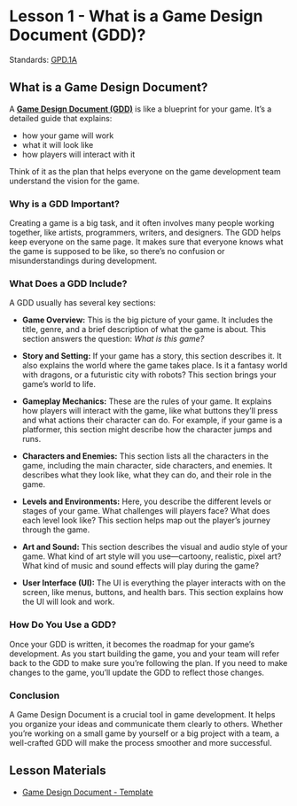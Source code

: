 # Lesson 1 - What is a Game Design Document (GDD)?

Standards: [GPD.1A](../standards.md#gpd1a)

## What is a Game Design Document?

A [**Game Design Document (GDD)**](../terms/gdd.md) is like a blueprint for your game. It’s a detailed guide that explains:

- how your game will work
- what it will look like
- how players will interact with it

Think of it as the plan that helps everyone on the game development team understand the vision for the game.

### Why is a GDD Important?

Creating a game is a big task, and it often involves many people working together, like artists, programmers, writers, and designers. The GDD helps keep everyone on the same page. It makes sure that everyone knows what the game is supposed to be like, so there’s no confusion or misunderstandings during development.

### What Does a GDD Include?

A GDD usually has several key sections:

- **Game Overview:** This is the big picture of your game. It includes the title, genre, and a brief description of what the game is about. This section answers the question: _What is this game?_

- **Story and Setting:** If your game has a story, this section describes it. It also explains the world where the game takes place. Is it a fantasy world with dragons, or a futuristic city with robots? This section brings your game’s world to life.

- **Gameplay Mechanics:** These are the rules of your game. It explains how players will interact with the game, like what buttons they’ll press and what actions their character can do. For example, if your game is a platformer, this section might describe how the character jumps and runs.

- **Characters and Enemies:** This section lists all the characters in the game, including the main character, side characters, and enemies. It describes what they look like, what they can do, and their role in the game.

- **Levels and Environments:** Here, you describe the different levels or stages of your game. What challenges will players face? What does each level look like? This section helps map out the player’s journey through the game.

- **Art and Sound:** This section describes the visual and audio style of your game. What kind of art style will you use—cartoony, realistic, pixel art? What kind of music and sound effects will play during the game?

- **User Interface (UI):** The UI is everything the player interacts with on the screen, like menus, buttons, and health bars. This section explains how the UI will look and work.

### How Do You Use a GDD?

Once your GDD is written, it becomes the roadmap for your game’s development. As you start building the game, you and your team will refer back to the GDD to make sure you’re following the plan. If you need to make changes to the game, you’ll update the GDD to reflect those changes.

### Conclusion

A Game Design Document is a crucial tool in game development. It helps you organize your ideas and communicate them clearly to others. Whether you’re working on a small game by yourself or a big project with a team, a well-crafted GDD will make the process smoother and more successful.

## Lesson Materials

- [Game Design Document - Template](https://docs.google.com/document/d/1NJ1iOYuVm7UujB_VYXUsp9MOP_gdvQ7ewzlHeBll6lI/edit?usp=sharing)
